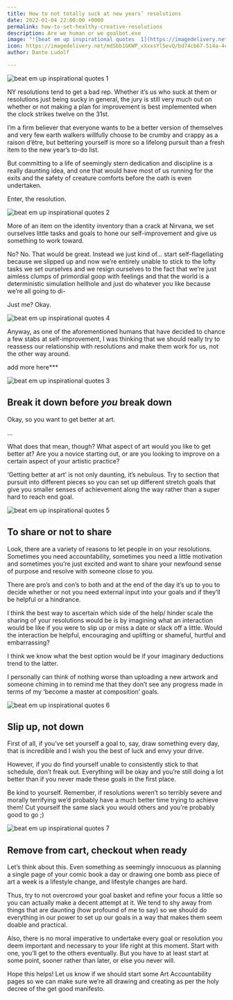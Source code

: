 ```yaml
---
title: How to not totally suck at new years’ resolutions
date: 2022-01-04 22:00:00 +0000
permalink: how-to-set-healthy-creative-resolutions
description: Are we human or we goalbot.exe
image: "![beat em up inspirational quotes  1](https://imagedelivery.net/mdSbb1GKWP_xXxxsYl5evQ/bd74cb67-514a-4ceb-ede1-ba8ce285fd00/optimised)"
icon: https://imagedelivery.net/mdSbb1GKWP_xXxxsYl5evQ/bd74cb67-514a-4ceb-ede1-ba8ce285fd00/icon
author: Dante Ludolf

---
```

![beat em up inspirational quotes  1](https://imagedelivery.net/mdSbb1GKWP_xXxxsYl5evQ/bd74cb67-514a-4ceb-ede1-ba8ce285fd00/optimised)

NY resolutions tend to get a bad rep. Whether it’s us who suck at them or resolutions just being sucky in general, the jury is still very much out on whether or not making a plan for improvement is best implemented when the clock strikes twelve on the 31st.

I’m a firm believer that everyone wants to be a better version of themselves and very few earth walkers willfully choose to be crumby and crappy as a raison d’être, but bettering yourself is more so a lifelong pursuit than a fresh item to the new year’s to-do list.

But committing to a life of seemingly stern dedication and discipline is a really daunting idea, and one that would have most of us running for the exits and the safety of creature comforts before the oath is even undertaken.

Enter, the resolution.

![beat em up inspirational quotes  2](https://imagedelivery.net/mdSbb1GKWP_xXxxsYl5evQ/be4c0f2a-e73b-46d8-cdc1-9c8c50c38c00/optimised)

More of an item on the identity inventory than a crack at Nirvana, we set ourselves little tasks and goals to hone our self-improvement and give us something to work toward.

No? No. That would be great. Instead we just kind of… start self-flagellating because we slipped up and now we’re entirely unable to stick to the lofty tasks we set ourselves and we resign ourselves to the fact that we’re just aimless clumps of primordial goop with feelings and that the world is a deterministic simulation hellhole and just do whatever you like because we’re all going to di-

Just me? Okay.

![beat em up inspirational quotes  4](https://imagedelivery.net/mdSbb1GKWP_xXxxsYl5evQ/b1309d35-bb9d-4c26-2998-7f54ea939200/optimised)

Anyway, as one of the aforementioned humans that have decided to chance a few stabs at self-improvement, I was thinking that we should really try to reassess our relationship with resolutions and make them work for us, not the other way around.

add more here***

![beat em up inspirational quotes  3](https://imagedelivery.net/mdSbb1GKWP_xXxxsYl5evQ/9a538a69-ba17-4a9d-bcc8-b9d33e1c1800/optimised)

## Break it down before _you_ break down

Okay, so you want to get better at art.

…

What does that mean, though? What aspect of art would you like to get better at? Are you a novice starting out, or are you looking to improve on a certain aspect of your artistic practice?

‘Getting better at art’ is not only daunting, it’s nebulous. Try to section that pursuit into different pieces so you can set up different stretch goals that give you smaller senses of achievement along the way rather than a super hard to reach end goal.

![beat em up inspirational quotes  5](https://imagedelivery.net/mdSbb1GKWP_xXxxsYl5evQ/0e576607-8a0f-47ef-8d0f-aa14f0233700/optimised)

## To share or not to share

Look, there are a variety of reasons to let people in on your resolutions. Sometimes you need accountability, sometimes you need a little motivation and sometimes you’re just excited and want to share your newfound sense of purpose and resolve with someone close to you.

There are pro’s and con’s to both and at the end of the day it’s up to you to decide whether or not you need external input into your goals and if they’ll be helpful or a hindrance.

I think the best way to ascertain which side of the help/ hinder scale the sharing of your resolutions would be is by imagining what an interaction would be like if you were to slip up or miss a date or slack off a little. Would the interaction be helpful, encouraging and uplifting or shameful, hurtful and embarrassing?

I think we know what the best option would be if your imaginary deductions trend to the latter.

I personally can think of nothing worse than uploading a new artwork and someone chiming in to remind me that they don’t see any progress made in terms of my ‘become a master at composition’ goals.

![beat em up inspirational quotes  6](https://imagedelivery.net/mdSbb1GKWP_xXxxsYl5evQ/a64f2579-7a11-4d31-f672-a28911848e00/optimised)

## Slip up, not down

First of all, if you’ve set yourself a goal to, say, draw something every day, that is incredible and I wish you the best of luck and envy your drive.

However, if you do find yourself unable to consistently stick to that schedule, don’t freak out. Everything will be okay and you’re still doing a lot better than if you never made these goals in the first place.

Be kind to yourself. Remember, if resolutions weren’t so terribly severe and morally terrifying we’d probably have a much better time trying to achieve them! Cut yourself the same slack you would others and you’re probably good to go ;)

![beat em up inspirational quotes  7](https://imagedelivery.net/mdSbb1GKWP_xXxxsYl5evQ/5c31266c-f23f-435d-ad23-1422609d8600/optimised)

## Remove from cart, checkout when ready

Let’s think about this. Even something as seemingly innocuous as planning a single page of your comic book a day or drawing one bomb ass piece of art a week is a lifestyle change, and lifestyle changes are hard.

Thus, try to not overcrowd your goal basket and refine your focus a little so you can actually make a decent attempt at it. We tend to shy away from things that are daunting (how profound of me to say) so we should do everything in our power to set up our goals in a way that makes them seem doable and practical.

Also, there is no moral imperative to undertake every goal or resolution you deem important and necessary to your life right at this moment. Start with one, you’ll get to the others eventually. But you have to at least start at some point, sooner rather than later, or else you never will.

Hope this helps! Let us know if we should start some Art Accountability pages so we can make sure we’re all drawing and creating as per the holy decree of the get good manifesto.